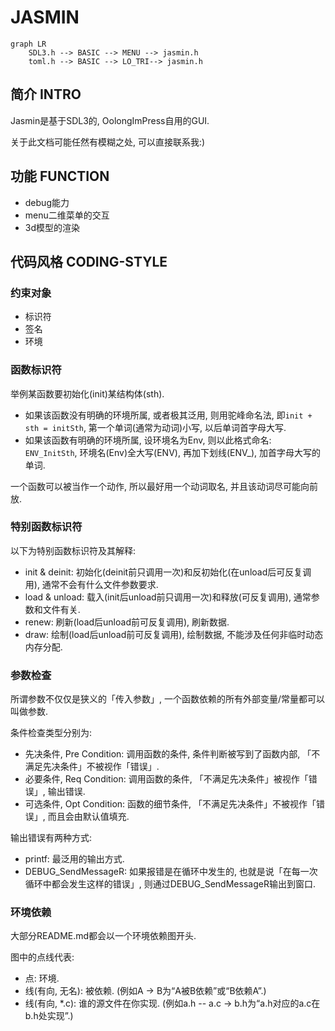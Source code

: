 # JASMIN

```mermaid
graph LR
    SDL3.h --> BASIC --> MENU --> jasmin.h
    toml.h --> BASIC --> LO_TRI--> jasmin.h
```

## 简介 INTRO

Jasmin是基于SDL3的, OolongImPress自用的GUI.

关于此文档可能任然有模糊之处, 可以直接联系我:)

## 功能 FUNCTION

* debug能力
* menu二维菜单的交互
* 3d模型的渲染

## 代码风格 CODING-STYLE

### 约束对象

* 标识符
* 签名
* 环境

### 函数标识符

举例某函数要初始化(init)某结构体(sth).

* 如果该函数没有明确的环境所属, 或者极其泛用, 则用驼峰命名法, 即`init + sth = initSth`, 第一个单词(通常为动词)小写, 以后单词首字母大写.
* 如果该函数有明确的环境所属, 设环境名为Env, 则以此格式命名: `ENV_InitSth`, 环境名(Env)全大写(ENV), 再加下划线(ENV_), 加首字母大写的单词.

一个函数可以被当作一个动作, 所以最好用一个动词取名, 并且该动词尽可能向前放.

### 特别函数标识符

以下为特别函数标识符及其解释:

* init & deinit: 初始化(deinit前只调用一次)和反初始化(在unload后可反复调用), 通常不会有什么文件参数要求.
* load & unload: 载入(init后unload前只调用一次)和释放(可反复调用), 通常参数和文件有关.
* renew: 刷新(load后unload前可反复调用), 刷新数据.
* draw: 绘制(load后unload前可反复调用), 绘制数据, 不能涉及任何非临时动态内存分配.

### 参数检查

所谓参数不仅仅是狭义的「传入参数」, 一个函数依赖的所有外部变量/常量都可以叫做参数.

条件检查类型分别为:

* 先决条件, Pre Condition: 调用函数的条件, 条件判断被写到了函数内部, 「不满足先决条件」不被视作「错误」.
* 必要条件, Req Condition: 调用函数的条件, 「不满足先决条件」被视作「错误」, 输出错误.
* 可选条件, Opt Condition: 函数的细节条件, 「不满足先决条件」不被视作「错误」, 而且会由默认值填充.

输出错误有两种方式:

* printf: 最泛用的输出方式.
* DEBUG_SendMessageR: 如果报错是在循环中发生的, 也就是说「在每一次循环中都会发生这样的错误」, 则通过DEBUG_SendMessageR输出到窗口.

### 环境依赖

大部分README.md都会以一个环境依赖图开头.

图中的点线代表:

* 点: 环境.
* 线(有向, 无名): 被依赖. (例如A -> B为“A被B依赖”或“B依赖A”.)
* 线(有向, *.c): 谁的源文件在你实现. (例如a.h -- a.c -> b.h为“a.h对应的a.c在b.h处实现”.)
